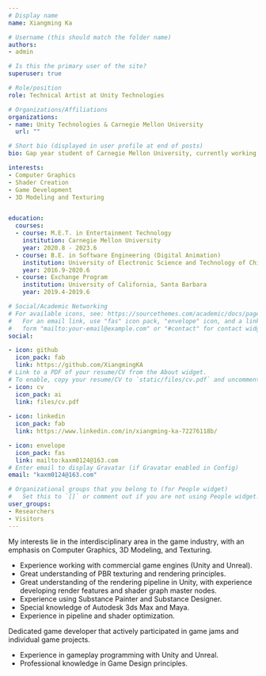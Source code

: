 ```yaml
---
# Display name
name: Xiangming Ka

# Username (this should match the folder name)
authors:
- admin

# Is this the primary user of the site?
superuser: true

# Role/position
role: Technical Artist at Unity Technologies

# Organizations/Affiliations
organizations:
- name: Unity Technologies & Carnegie Mellon University
  url: ""

# Short bio (displayed in user profile at end of posts)
bio: Gap year student of Carnegie Mellon University, currently working at Unity Technologies Shanghai. Experienced Technical Artist and Game Developer.

interests:
- Computer Graphics
- Shader Creation
- Game Development
- 3D Modeling and Texturing


education:
  courses:
  - course: M.E.T. in Entertainment Technology
    institution: Carnegie Mellon University
    year: 2020.8 - 2023.6
  - course: B.E. in Software Engineering (Digital Animation)
    institution: University of Electronic Science and Technology of China
    year: 2016.9-2020.6
  - course: Exchange Program
    institution: University of California, Santa Barbara
    year: 2019.4-2019.6

# Social/Academic Networking
# For available icons, see: https://sourcethemes.com/academic/docs/page-builder/#icons
#   For an email link, use "fas" icon pack, "envelope" icon, and a link in the
#   form "mailto:your-email@example.com" or "#contact" for contact widget.
social:

- icon: github
  icon_pack: fab
  link: https://github.com/XiangmingKA
# Link to a PDF of your resume/CV from the About widget.
# To enable, copy your resume/CV to `static/files/cv.pdf` and uncomment the lines below.
- icon: cv
  icon_pack: ai
  link: files/cv.pdf
  
- icon: linkedin
  icon_pack: fab
  link: https://www.linkedin.com/in/xiangming-ka-72276118b/

- icon: envelope
  icon_pack: fas
  link: mailto:kaxm0124@163.com
# Enter email to display Gravatar (if Gravatar enabled in Config)
email: "kaxm0124@163.com"

# Organizational groups that you belong to (for People widget)
#   Set this to `[]` or comment out if you are not using People widget.
user_groups:
- Researchers
- Visitors
---
```


My interests lie in the interdisciplinary area in the game industry, with an emphasis on Computer Graphics, 3D Modeling, and Texturing. 

- Experience working with commercial game engines (Unity and Unreal).
- Great understanding of PBR texturing and rendering principles.
- Great understanding of the rendering pipeline in Unity, with experience developing render features and shader graph master nodes. 
- Experience using Substance Painter and Substance Designer.
- Special knowledge of Autodesk 3ds Max and Maya.
- Experience in pipeline and shader optimization. 

Dedicated game developer that actively participated in game jams and individual game projects.

- Experience in gameplay programming with Unity and Unreal.
- Professional knowledge in Game Design principles.

